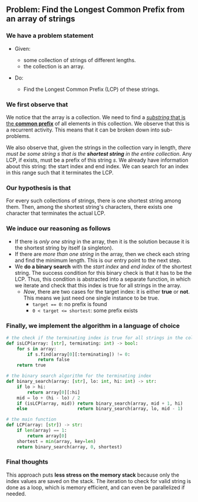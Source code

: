 ## Problem: Find the Longest Common Prefix from an array of strings

### We have a problem statement

- Given:
	- some collection of strings of different lengths.
	- the collection is an array.

- Do:
	- Find the Longest Common Prefix (LCP) of these strings.

### We first observe that

We notice that the array is a collection. We need to find a <u><i>substring</i> that is the <b>common prefix</b></u> of all elements in this collection. We observe that this is a recurrent activity. This means that it can be broken down into sub-problems.

We also observe that, given the strings in the collection vary in length, *there must be some string $s$ that is the <b>shortest string</b> in the entire collection*. Any LCP, if exists, must be a prefix of this string $s$. We already have information about this string: the start index and end index. We can search for an index in this range such that it terminates the LCP.
	
### Our hypothesis is that

For every such collections of strings, there is one shortest string among them. Then, among the shortest string's characters, there exists one character that terminates the actual LCP.

### We induce our reasoning as follows

- If there is *only one string* in the array, then it is the solution because it is the shortest string by itself (a singleton).
- If there are *more than one string* in the array, then we check each string and find the minimum length. This is our entry point to the next step.
- We **do a binary search** with the *start index* and *end index* of the shortest string. The success condition for this binary check is that it has to be the LCP. Thus, this condition is abstracted into a separate function, in which we iterate and check that this index is true for all strings in the array.
	- *Now*, there are two cases for the target index: it is either **true** or **not**. This means we just need one single instance to be true.
		- `target == 0`: no prefix is found
		- `0 < target <= shortest`: some prefix exists

### Finally, we implement the algorithm in a language of choice

```python
# the check if the terminating index is true for all strings in the collection
def isLCP(array: [str], terminating: int) -> bool:
	for s in array:
		if s.find(array[0][:terminating]) != 0:
			return false
	return true

# the binary search algorithm for the terminating index
def binary_search(array: [str], lo: int, hi: int) -> str:
	if lo > hi:
		return array[0][:hi]
	mid = lo + (hi - lo) / 2
	if (isLCP(array, mid)) return binary_search(array, mid + 1, hi)
	else                   return binary_search(array, lo, mid - 1)

# the main function
def LCP(array: [str]) -> str:
	if len(array) == 1:
		return array[0]
	shortest = min(array, key=len)
	return binary_search(array, 0, shortest)

```

### Final thoughts

This approach puts **less stress on the memory stack** because only the index values are saved on the stack. The iteration to check for valid string is done as a loop, which is memory efficient, and can even be parallelized if needed.
